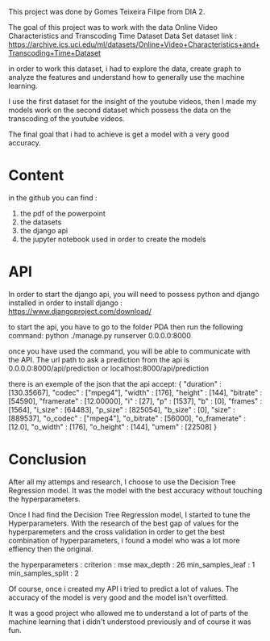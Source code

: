This project was done by Gomes Teixeira Filipe from DIA 2.

The goal of this project was to work with the data Online Video Characteristics and Transcoding Time Dataset Data Set
dataset link : https://archive.ics.uci.edu/ml/datasets/Online+Video+Characteristics+and+Transcoding+Time+Dataset

in order to work this dataset, i had to explore the data, create graph to analyze the features and understand
how to generally use the machine learning.

I use the first dataset for the insight of the youtube videos, then I made my models work on the second dataset
which possess the data on the transcoding of the youtube videos.

The final goal that i had to achieve is get a model with a very good accuracy.


# Content

in the github you can find :

  1. the pdf of the powerpoint
  2. the datasets
  3. the django api
  4. the jupyter notebook used in order to create the models
  
# API

In order to start the django api, you will need to possess python and django installed
in order to install django : https://www.djangoproject.com/download/

to start the api, you have to go to the folder PDA then run the following command:
python ./manage.py runserver 0.0.0.0:8000

once you have used the command, you will be able to communicate with the API.
The url path to ask a prediction from the api is 0.0.0.0:8000/api/prediction or localhost:8000/api/prediction

there is an exemple of the json that the api accept:
{
    "duration" : [130.35667],
    "codec" : ["mpeg4"],
    "width" : [176],
    "height" : [144],
    "bitrate" : [54590],
    "framerate" : [12.00000],
    "i" : [27],
    "p" : [1537],
    "b" : [0],
    "frames" : [1564],
    "i_size" : [64483],
    "p_size" : [825054],
    "b_size" : [0],
    "size" : [889537],
    "o_codec" : ["mpeg4"],
    "o_bitrate" : [56000],
    "o_framerate" : [12.0],
    "o_width" : [176],
    "o_height" : [144],
    "umem" : [22508]
}

# Conclusion

After all my attemps and research, I choose to use the Decision Tree Regression model.
It was the model with the best accuracy without touching the hyperparameters.

Once I had find the Decision Tree Regression model, I started to tune the Hyperparameters.
With the research of the best gap of values for the hyperparemeters and the cross validation in order to get the
best combination of hyperparameters, i found a model who was a lot more effiency then the original.

the hyperparameters :
criterion : mse
max_depth : 26
min_samples_leaf : 1
min_samples_split : 2

Of course, once i created my API i tried to predict a lot of values. The accuracy of the model is very good and the model isn't overfitted.

It was a good project who allowed me to understand a lot of parts of the machine learning that i didn't understood previously and of course it was fun.
